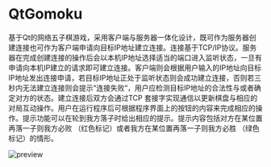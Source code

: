 # QtGomoku

基于Qt的网络五子棋游戏，采用客户端与服务器一体化设计，既可作为服务器创建连接也可作为客户端申请向目标IP地址建立连接。连接基于TCP/IP协议。服务器在完成创建连接的操作后会以本机IP地址选择适当的端口进入监听状态，一旦有申请向本机IP建立的请求即可建立连接。客户端则会根据用户输入的IP地址向目标IP地址发出连接申请，若目标IP地址正处于监听状态则会成功建立连接，否则若三秒内无法建立连接则会提示“连接失败“，用户应检测目标IP地址的合法性与或者确定对方的状态。建立连接后双方会通过TCP 套接字实现通信以更新棋盘与相应的对局互动操作。用户在运行程序后可根据程序界面上的按钮的内容来完成相应的操作。提示功能可以在轮到我方落子时给出相应的提示。提示内容包括对方在某位置再落一子则我方必败 （红色标记）或者我方在某位置再落一子则我方必胜 （绿色标记）的情形。

![preview](https://github.com/ZebornDuan/ComputerNetworks/tree/master/NetworkProgramming/chatting/server/download3.png)
